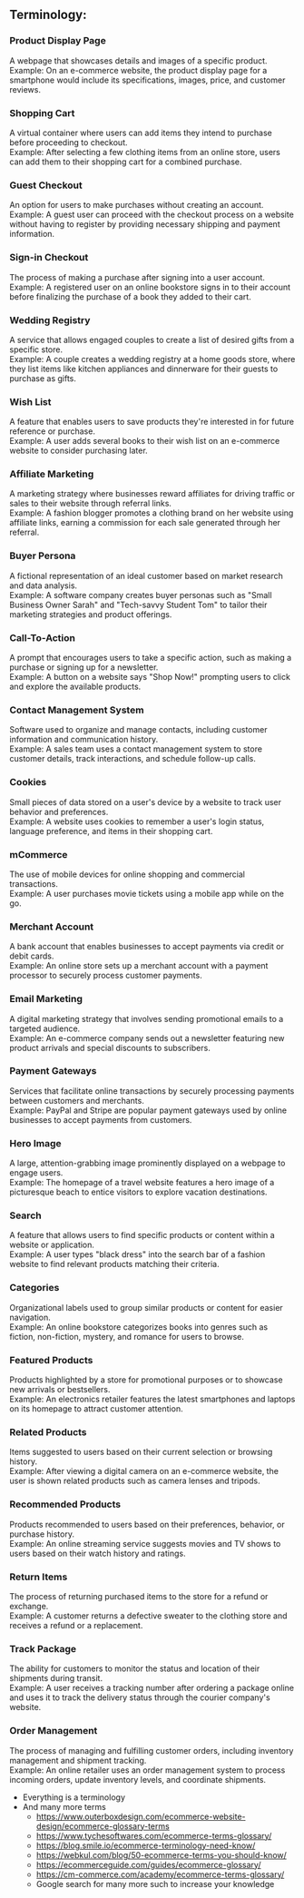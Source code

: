 ## Terminology:

### Product Display Page

A webpage that showcases details and images of a specific product.  
Example: On an e-commerce website, the product display page for a smartphone would include its specifications, images, price, and customer reviews.

### Shopping Cart

A virtual container where users can add items they intend to purchase before proceeding to checkout.  
Example: After selecting a few clothing items from an online store, users can add them to their shopping cart for a combined purchase.

### Guest Checkout

An option for users to make purchases without creating an account.  
Example: A guest user can proceed with the checkout process on a website without having to register by providing necessary shipping and payment information.

### Sign-in Checkout

The process of making a purchase after signing into a user account.  
Example: A registered user on an online bookstore signs in to their account before finalizing the purchase of a book they added to their cart.

### Wedding Registry

A service that allows engaged couples to create a list of desired gifts from a specific store.  
Example: A couple creates a wedding registry at a home goods store, where they list items like kitchen appliances and dinnerware for their guests to purchase as gifts.

### Wish List

A feature that enables users to save products they're interested in for future reference or purchase.  
Example: A user adds several books to their wish list on an e-commerce website to consider purchasing later.

### Affiliate Marketing

A marketing strategy where businesses reward affiliates for driving traffic or sales to their website through referral links.  
Example: A fashion blogger promotes a clothing brand on her website using affiliate links, earning a commission for each sale generated through her referral.

### Buyer Persona

A fictional representation of an ideal customer based on market research and data analysis.  
Example: A software company creates buyer personas such as "Small Business Owner Sarah" and "Tech-savvy Student Tom" to tailor their marketing strategies and product offerings.

### Call-To-Action

A prompt that encourages users to take a specific action, such as making a purchase or signing up for a newsletter.  
Example: A button on a website says "Shop Now!" prompting users to click and explore the available products.

### Contact Management System

Software used to organize and manage contacts, including customer information and communication history.  
Example: A sales team uses a contact management system to store customer details, track interactions, and schedule follow-up calls.

### Cookies

Small pieces of data stored on a user's device by a website to track user behavior and preferences.  
Example: A website uses cookies to remember a user's login status, language preference, and items in their shopping cart.

### mCommerce

The use of mobile devices for online shopping and commercial transactions.  
Example: A user purchases movie tickets using a mobile app while on the go.

### Merchant Account

A bank account that enables businesses to accept payments via credit or debit cards.  
Example: An online store sets up a merchant account with a payment processor to securely process customer payments.

### Email Marketing

A digital marketing strategy that involves sending promotional emails to a targeted audience.  
Example: An e-commerce company sends out a newsletter featuring new product arrivals and special discounts to subscribers.

### Payment Gateways

Services that facilitate online transactions by securely processing payments between customers and merchants.  
Example: PayPal and Stripe are popular payment gateways used by online businesses to accept payments from customers.

### Hero Image

A large, attention-grabbing image prominently displayed on a webpage to engage users.  
Example: The homepage of a travel website features a hero image of a picturesque beach to entice visitors to explore vacation destinations.

### Search

A feature that allows users to find specific products or content within a website or application.  
Example: A user types "black dress" into the search bar of a fashion website to find relevant products matching their criteria.

### Categories

Organizational labels used to group similar products or content for easier navigation.  
Example: An online bookstore categorizes books into genres such as fiction, non-fiction, mystery, and romance for users to browse.

### Featured Products

Products highlighted by a store for promotional purposes or to showcase new arrivals or bestsellers.  
Example: An electronics retailer features the latest smartphones and laptops on its homepage to attract customer attention.

### Related Products

Items suggested to users based on their current selection or browsing history.  
Example: After viewing a digital camera on an e-commerce website, the user is shown related products such as camera lenses and tripods.

### Recommended Products

Products recommended to users based on their preferences, behavior, or purchase history.  
Example: An online streaming service suggests movies and TV shows to users based on their watch history and ratings.

### Return Items

The process of returning purchased items to the store for a refund or exchange.  
Example: A customer returns a defective sweater to the clothing store and receives a refund or a replacement.

### Track Package

The ability for customers to monitor the status and location of their shipments during transit.  
Example: A user receives a tracking number after ordering a package online and uses it to track the delivery status through the courier company's website.

### Order Management

The process of managing and fulfilling customer orders, including inventory management and shipment tracking.  
Example: An online retailer uses an order management system to process incoming orders, update inventory levels, and coordinate shipments.

- Everything is a terminology
- And many more terms
  - https://www.outerboxdesign.com/ecommerce-website-design/ecommerce-glossary-terms
  - https://www.tychesoftwares.com/ecommerce-terms-glossary/
  - https://blog.smile.io/ecommerce-terminology-need-know/
  - https://webkul.com/blog/50-ecommerce-terms-you-should-know/
  - https://ecommerceguide.com/guides/ecommerce-glossary/
  - https://cm-commerce.com/academy/ecommerce-terms-glossary/
  - Google search for many more such to increase your knowledge
